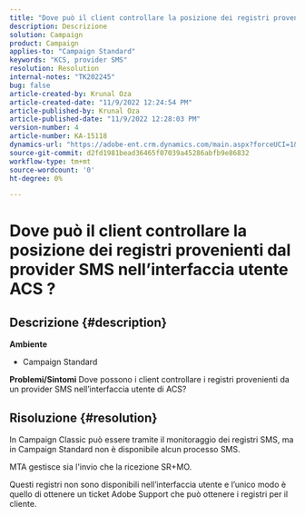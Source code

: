 ```yaml
---
title: "Dove può il client controllare la posizione dei registri provenienti dal provider SMS nell’interfaccia utente di ACS ?"
description: Descrizione
solution: Campaign
product: Campaign
applies-to: "Campaign Standard"
keywords: "KCS, provider SMS"
resolution: Resolution
internal-notes: "TK202245"
bug: false
article-created-by: Krunal Oza
article-created-date: "11/9/2022 12:24:54 PM"
article-published-by: Krunal Oza
article-published-date: "11/9/2022 12:28:03 PM"
version-number: 4
article-number: KA-15118
dynamics-url: "https://adobe-ent.crm.dynamics.com/main.aspx?forceUCI=1&pagetype=entityrecord&etn=knowledgearticle&id=54638f7f-2960-ed11-9562-6045bd0067ea"
source-git-commit: d2fd1981bead36465f07039a45286abfb9e86832
workflow-type: tm+mt
source-wordcount: '0'
ht-degree: 0%

---
```


# Dove può il client controllare la posizione dei registri provenienti dal provider SMS nell’interfaccia utente ACS ?

## Descrizione {#description}

<b>Ambiente</b>
- Campaign Standard



<b>Problemi/Sintomi</b>
Dove possono i client controllare i registri provenienti da un provider SMS nell’interfaccia utente di ACS?


## Risoluzione {#resolution}


In Campaign Classic può essere tramite il monitoraggio dei registri SMS, ma in Campaign Standard non è disponibile alcun processo SMS.

MTA gestisce sia l&#39;invio che la ricezione SR+MO.

Questi registri non sono disponibili nell’interfaccia utente e l’unico modo è quello di ottenere un ticket Adobe Support che può ottenere i registri per il cliente.
